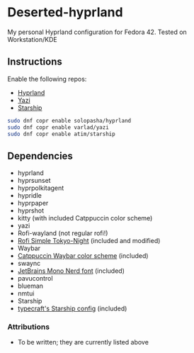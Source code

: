 # Deserted-hyprland

My personal Hyprland configuration for Fedora 42. Tested on Workstation/KDE

## Instructions

Enable the following repos:

- [Hyprland](https://copr.fedorainfracloud.org/coprs/solopasha/hyprland)
- [Yazi](https://copr.fedorainfracloud.org/coprs/varlad/yazi/)
- [Starship](https://copr.fedorainfracloud.org/coprs/atim/starship)

```bash
sudo dnf copr enable solopasha/hyprland
sudo dnf copr enable varlad/yazi
sudo dnf copr enable atim/starship
```

## Dependencies

- hyprland
- hyprsunset
- hyprpolkitagent
- hypridle
- hyprpaper
- hyprshot
- kitty (with included Catppuccin color scheme)
- yazi
- Rofi-wayland (not regular rofi!)
- [Rofi Simple Tokyo-Night](https://github.com/newmanls/rofi-themes-collection)
(included and modified)
- Waybar
- [Catppuccin Waybar color scheme](https://github.com/catppuccin/waybar) (included)
- swaync
- [JetBrains Mono Nerd font](https://www.nerdfonts.com/font-downloads) (included)
- pavucontrol
- blueman
- nmtui
- Starship
- [typecraft's Starship config](https://github.com/typecraft-dev/dotfiles) (included)

### Attributions

- To be written; they are currently listed above
